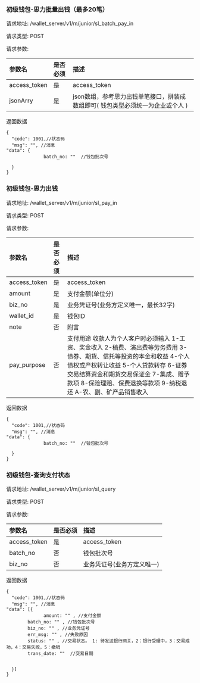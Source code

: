 ###  初级钱包-思力批量出钱（最多20笔）

请求地址: /wallet_server/v1/m/junior/sl_batch_pay_in

请求类型: POST

请求参数:

| 参数名 | 是否必须 | 描述 |
|:-- |:-- |:--   |
|access_token|是|access_token|
|jsonArry|是|json数组，参考思力出钱单笔接口，拼装成数组即可( 钱包类型必须统一为企业或个人 )|


返回数据
```
{
  "code": 1001,//状态码
  "msg": "", //消息
"data": {
              batch_no: ""  //钱包批次号

  }
}
```

###  初级钱包-思力出钱

请求地址: /wallet_server/v1/m/junior/sl_pay_in

请求类型: POST

请求参数:

| 参数名 | 是否必须 | 描述 |
|:-- |:-- |:--   |
|access_token|是|access_token|
|amount|是|支付金额(单位分)|
|biz_no|是|业务凭证号(业务方定义唯一，最长32字)|
|wallet_id|是|钱包ID|
|note|否|附言|
|pay_purpose|否|支付用途 收款人为个人客户时必须输入 1-工资、奖金收入 2-稿费、演出费等劳务费用 3-债券、期货、信托等投资的本金和收益 4-个人债权或产权转让收益 5-个人贷款转存 6-证券交易结算资金和期货交易保证金 7-集成、赠予款项 8-保险理赔、保费退换等款项 9-纳税退还 A-农、副、矿产品销售收入|


返回数据
```
{
  "code": 1001,//状态码
  "msg": "", //消息
"data": {
              batch_no: ""  //钱包批次号

  }
}
```

###  初级钱包-查询支付状态

请求地址: /wallet_server/v1/m/junior/sl_query

请求类型: POST

请求参数:

| 参数名 | 是否必须 | 描述 |
|:-- |:-- |:--   |
|access_token|是|access_token|
|batch_no|否|钱包批次号|
|biz_no|否|业务凭证号(业务方定义唯一)|


返回数据
```
{
  "code": 1001,//状态码
  "msg": "", //消息
"data": [{
              amount: "" , //支付金额
        batch_no: "" , //钱包批次号
        biz_no: "" , //业务凭证号
        err_msg: "" , //失败原因
        status: "" , //交易状态。 1: 待发送银行网关，2：银行受理中，3：交易成功，4：交易失败，5：撤销
        trans_date: ""  //交易日期

      
  }]
}
```

